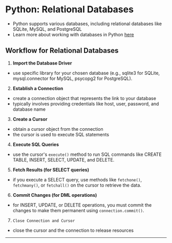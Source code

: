 # Python: Relational Databases
- Python supports various databases, including relational databases like SQLite, MySQL, and PostgreSQL
- Learn more about working with databases in Python [here](https://github.com/shanreed25/Python/blob/main/BeyondBasics/databases/README.md)

## Workflow for Relational Databases
1. **Import the Database Driver**
- use specific library for your chosen database (e.g., sqlite3 for SQLite, mysql.connector for MySQL, psycopg2 for PostgreSQL).
2. **Establish a Connection**
- create a connection object that represents the link to your database
- typically involves providing credentials like host, user, password, and database name
3. **Create a Cursor**
- obtain a cursor object from the connection
- the cursor is used to execute SQL statements
4. **Execute SQL Queries**
- use the cursor's `execute()` method to run SQL commands like CREATE TABLE, INSERT, SELECT, UPDATE, and DELETE.
5. **Fetch Results (for SELECT queries)**
- if you execute a SELECT query, use methods like `fetchone()`, `fetchmany()`, or `fetchall()` on the cursor to retrieve the data.
6. **Commit Changes (for DML operations)**
- for INSERT, UPDATE, or DELETE operations, you must commit the changes to make them permanent using `connection.commit()`.
7. `Close Connection and Cursor`
- close the cursor and the connection to release resources

____________________________________